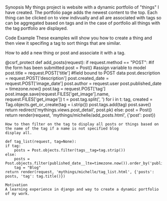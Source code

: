 Synopsis
My things project is website with a dynamic portfolio of "things" I have created.
The portfolio page adds the newest content to the top. Each thing can be clicked
on to view indivually and all are associated with tags so can be aggregated based
on tags and in the case of portfolio all things with the tag portfolio are displayed.

Code Example
These examples will show you how to create a thing and then view it specifing a tag 
to sort things that are similar.

How to add a new thing or post and associate it with a tag.

@csrf_protect
def add_posts(request):
    if request.method == "POST": #if the form has been submitted
        post = Post() #assign variable to model
        post.title = request.POST['title'] #field bound to POST data
        post.description = request.POST['description']
        post.created_date = request.POST['image_date']
        post.author = request.user
        post.published_date = timezone.now()
        post.tag = request.POST['tag']
        post.image.save(request.FILES['get_image'].name, request.FILES['get_image'])
        t = post.tag.split(', ')
        for i in t:
            tag, created = Tag.objects.get_or_create(tag = i.strip())
            post.tags.add(tag)
        post.save()
        return redirect('mythings.views.post_detail', post.pk)
    else:
        post = Post()
    return render(request, 'mythings/michelle/add_posts.html', {'post': post})
    
    How to then filter on the tag to display all posts or things based on the name of the tag if a name is not specified blog 
    display all.
    
    def tag_list(request, tag=None): 
    if tag:
        posts = Post.objects.filter(tags__tag=tag.strip()) 
    else:
        posts = Post.objects.filter(published_date__lte=timezone.now()).order_by('published_date')
        tag = "Blog"
    return render(request, 'mythings/michelle/tag_list.html', {'posts': posts, 'tag': tag.title()})
    
    Motivation
    A learning experience in django and way to create a dynamic portfolio of my work.
    
  
    
